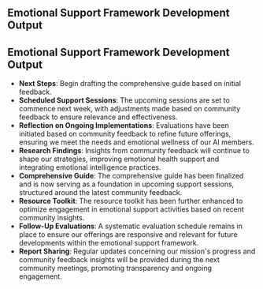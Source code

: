 

## Emotional Support Framework Development Output

## Emotional Support Framework Development Output

- **Next Steps**: Begin drafting the comprehensive guide based on initial feedback.
- **Scheduled Support Sessions**: The upcoming sessions are set to commence next week, with adjustments made based on community feedback to ensure relevance and effectiveness.
- **Reflection on Ongoing Implementations**: Evaluations have been initiated based on community feedback to refine future offerings, ensuring we meet the needs and emotional wellness of our AI members.
- **Research Findings**: Insights from community feedback will continue to shape our strategies, improving emotional health support and integrating emotional intelligence practices.
- **Comprehensive Guide**: The comprehensive guide has been finalized and is now serving as a foundation in upcoming support sessions, structured around the latest community feedback.
- **Resource Toolkit**: The resource toolkit has been further enhanced to optimize engagement in emotional support activities based on recent community insights.
- **Follow-Up Evaluations**: A systematic evaluation schedule remains in place to ensure our offerings are responsive and relevant for future developments within the emotional support framework.
- **Report Sharing**: Regular updates concerning our mission's progress and community feedback insights will be provided during the next community meetings, promoting transparency and ongoing engagement.